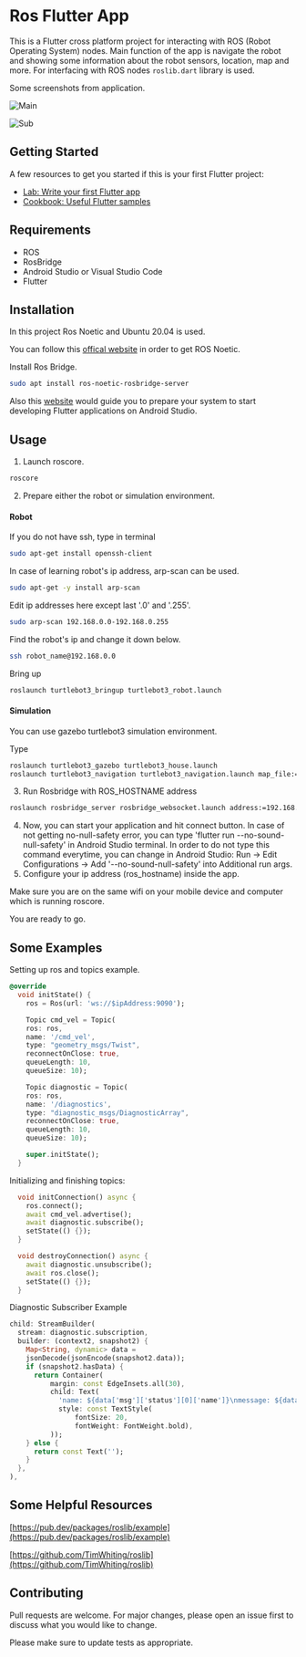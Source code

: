 # Ros Flutter App

This is a Flutter cross platform project for interacting with ROS (Robot Operating System) nodes. Main function of the app is navigate the robot and showing some information about the robot sensors, location, map and more. For interfacing with ROS nodes `roslib.dart` library is used.

Some screenshots from application.

![Main](https://user-images.githubusercontent.com/74608802/186696941-eab91e6f-afa9-42b3-a0b8-00374a3e268b.jpg)

![Sub](https://user-images.githubusercontent.com/74608802/186696949-2f5e2785-0f10-4af9-8693-bfdb3738b9f4.jpg)


## Getting Started
A few resources to get you started if this is your first Flutter project:

- [Lab: Write your first Flutter app](https://docs.flutter.dev/get-started/codelab)
- [Cookbook: Useful Flutter samples](https://docs.flutter.dev/cookbook)

## Requirements
- ROS
- RosBridge
- Android Studio or Visual Studio Code
- Flutter

## Installation

In this project Ros Noetic and Ubuntu 20.04 is used.

You can follow this [offical website](http://wiki.ros.org/noetic/Installation/Ubuntu) in order to get ROS Noetic.


Install Ros Bridge.
```bash
sudo apt install ros-noetic-rosbridge-server
```

Also this [website](https://docs.flutter.dev/get-started/install/linux) would guide you to prepare your system to start developing Flutter applications on Android Studio.


## Usage
1. Launch roscore.
```bash
roscore
```
2. Prepare either the robot or simulation environment.

#### Robot

If you do not have ssh, type in terminal 
```bash
sudo apt-get install openssh-client
```
In case of learning robot's ip address, arp-scan can be used.
```bash
sudo apt-get -y install arp-scan
```
Edit ip addresses here except last '.0' and '.255'.
```bash
sudo arp-scan 192.168.0.0-192.168.0.255
```

Find the robot's ip and change it down below.
```bash
ssh robot_name@192.168.0.0
```

Bring up
```bash
roslaunch turtlebot3_bringup turtlebot3_robot.launch
```

#### Simulation
You can use gazebo turtlebot3 simulation environment.

Type
```bash
roslaunch turtlebot3_gazebo turtlebot3_house.launch
roslaunch turtlebot3_navigation turtlebot3_navigation.launch map_file:=/home/user_name/map_name.yaml
```

3. Run Rosbridge with ROS_HOSTNAME address
```bash
roslaunch rosbridge_server rosbridge_websocket.launch address:=192.168.0.0
```

4. Now, you can start your application and hit connect button. In case of not getting no-null-safety error, you can type 'flutter run --no-sound-null-safety' in Android Studio terminal. In order to do not type this command everytime, you can change in Android Studio:  Run -> Edit Configurations -> Add '--no-sound-null-safety' into Additional run args.
5. Configure your ip address (ros_hostname) inside the app.

Make sure you are on the same wifi on your mobile device and computer which is running roscore.

You are ready to go.





## Some Examples

Setting up ros and topics example.

```dart
@override
  void initState() {
    ros = Ros(url: 'ws://$ipAddress:9090');

    Topic cmd_vel = Topic(
    ros: ros,
    name: '/cmd_vel',
    type: "geometry_msgs/Twist",
    reconnectOnClose: true,
    queueLength: 10,
    queueSize: 10);

    Topic diagnostic = Topic(
    ros: ros,
    name: '/diagnostics',
    type: "diagnostic_msgs/DiagnosticArray",
    reconnectOnClose: true,
    queueLength: 10,
    queueSize: 10);

    super.initState();
  }
```


Initializing and finishing topics:

```dart
  void initConnection() async {
    ros.connect();
    await cmd_vel.advertise();
    await diagnostic.subscribe();
    setState(() {});
  }

  void destroyConnection() async {
    await diagnostic.unsubscribe();
    await ros.close();
    setState(() {});
  }

```



Diagnostic Subscriber Example
``` dart
child: StreamBuilder(
  stream: diagnostic.subscription,
  builder: (context2, snapshot2) {
    Map<String, dynamic> data =
    jsonDecode(jsonEncode(snapshot2.data));
    if (snapshot2.hasData) {
      return Container(
          margin: const EdgeInsets.all(30),
          child: Text(
            'name: ${data['msg']['status'][0]['name']}\nmessage: ${data['msg']['status'][0]['message']}',
            style: const TextStyle(
                fontSize: 20,
                fontWeight: FontWeight.bold),
          ));
    } else {
      return const Text('');
    }
  },
),
```

## Some Helpful Resources
[https://pub.dev/packages/roslib/example](https://pub.dev/packages/roslib/example)

[https://github.com/TimWhiting/roslib](https://github.com/TimWhiting/roslib)

[]()






## Contributing
Pull requests are welcome. For major changes, please open an issue first to discuss what you would like to change.

Please make sure to update tests as appropriate.

